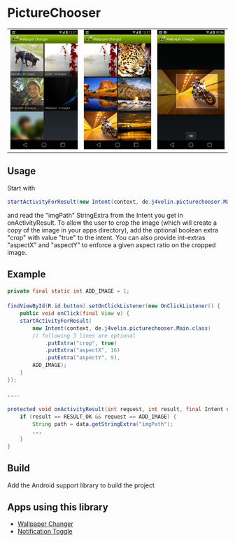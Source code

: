 PictureChooser
==============

<table sytle="border: 0px;">
<tr>
<td><img width="200px" src="screenshot1.png" /></td>
<td><img width="200px" src="screenshot2.png" /></td>
<td><img width="200px" src="screenshot3.png" /></td>
</tr>
</table>


Usage
-----

Start with
```java
startActivityForResult(new Intent(context, de.j4velin.picturechooser.Main.class), PICTURE_CHOOSER);
```
and read the "imgPath" StringExtra from the Intent you get in onActivityResult.
To allow the user to crop the image (which will create a copy of the image in your apps directory), add the optional boolean extra "crop" with value "true" to the intent. You can also provide int-extras "aspectX" and "aspectY" to enforce a given aspect ratio on the cropped image.


Example
-----
```java
private final static int ADD_IMAGE = 1;
    
findViewById(R.id.button).setOnClickListener(new OnClickListener() {
    public void onClick(final View v) {
    startActivityForResult(
        new Intent(context, de.j4velin.picturechooser.Main.class)
        // following 3 lines are optional
            .putExtra("crop", true)
            .putExtra("aspectX", 16)
            .putExtra("aspectY", 9), 
        ADD_IMAGE);
    }
});
  
....
  
protected void onActivityResult(int request, int result, final Intent data) {
    if (result == RESULT_OK && request == ADD_IMAGE) {
        String path = data.getStringExtra("imgPath");
        ...
    }
}

```
Build
-----

Add the Android support library to build the project


Apps using this library
-----

* [Wallpaper Changer](https://play.google.com/store/apps/details?id=de.j4velin.wallpaperChanger)
* [Notification Toggle](https://play.google.com/store/apps/details?id=de.j4velin.notificationToggle)
